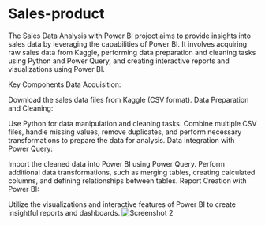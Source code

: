 # Sales-product 
The Sales Data Analysis with Power BI project aims to provide insights into sales data by leveraging the capabilities of Power BI. It involves acquiring raw sales data from Kaggle, performing data preparation and cleaning tasks using Python and Power Query, and creating interactive reports and visualizations using Power BI.

Key Components
Data Acquisition:

Download the sales data files from Kaggle (CSV format).
Data Preparation and Cleaning:

Use Python for data manipulation and cleaning tasks.
Combine multiple CSV files, handle missing values, remove duplicates, and perform necessary transformations to prepare the data for analysis.
Data Integration with Power Query:

Import the cleaned data into Power BI using Power Query.
Perform additional data transformations, such as merging tables, creating calculated columns, and defining relationships between tables.
Report Creation with Power BI:

Utilize the visualizations and interactive features of Power BI to create insightful reports and dashboards.
![Screenshot 2](https://github.com/MAHMOUDMAMDOH8/Sales-product/assets/111503676/f2922607-d5ea-4a83-9faa-d619d929f33a)
